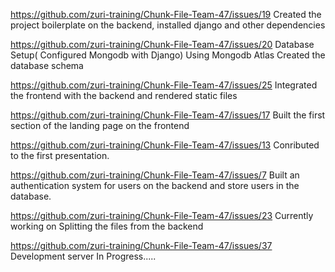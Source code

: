 https://github.com/zuri-training/Chunk-File-Team-47/issues/19
Created the project boilerplate on the backend, installed django and other dependencies

https://github.com/zuri-training/Chunk-File-Team-47/issues/20
Database Setup( Configured Mongodb with Django) Using Mongodb Atlas
Created the database schema

https://github.com/zuri-training/Chunk-File-Team-47/issues/25
Integrated the frontend with the backend and rendered static files

https://github.com/zuri-training/Chunk-File-Team-47/issues/17
Built the first section of the landing page on the frontend

https://github.com/zuri-training/Chunk-File-Team-47/issues/13
Conributed to the first presentation.

https://github.com/zuri-training/Chunk-File-Team-47/issues/7
Built an authentication system for users on the backend and store users in the database.

https://github.com/zuri-training/Chunk-File-Team-47/issues/23
Currently working on Splitting the files from the backend

https://github.com/zuri-training/Chunk-File-Team-47/issues/37
Development server
In Progress.....
